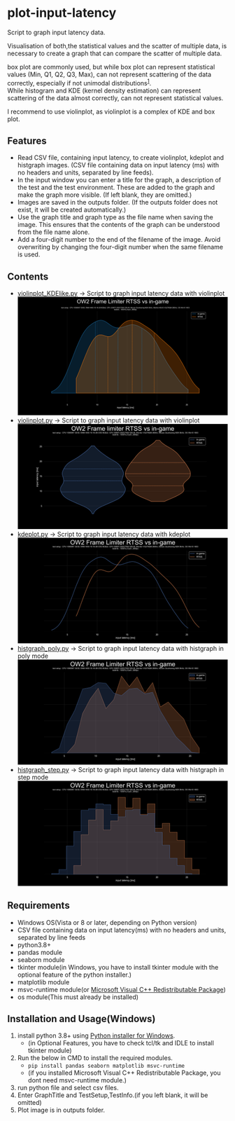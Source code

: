 # plot-input-latency
 Script to graph input latency data.    
 
 Visualisation of both,the statistical values and the scatter of multiple data, is necessary to create a graph that can compare the scatter of multiple data.  

 box plot are commonly used, but while box plot can represent statistical values (Min, Q1, Q2, Q3, Max), can not represent scattering of the data correctly, especially if not unimodal distributions<sup>[1](https://twitter.com/van__Oijen/status/1108435637277908992)</sup>.  
 While histogram and KDE (kernel density estimation) can represent scattering of the data almost correctly, can not represent statistical values.    

 I recommend to use violinplot, as violinplot is a complex of KDE and box plot.
## Features
- Read CSV file, containing input latency, to create violinplot, kdeplot and histgraph images. (CSV file containing data on input latency (ms) with no headers and units, separated by line feeds).
- In the input window you can enter a title for the graph, a description of the test and the test environment. These are added to the graph and make the graph more visible. (If left blank, they are omitted.)
- Images are saved in the outputs folder. (If the outputs folder does not exist, it will be created automatically.)
- Use the graph title and graph type as the file name when saving the image. This ensures that the contents of the graph can be understood from the file name alone.
- Add a four-digit number to the end of the filename of the image. Avoid overwriting by changing the four-digit number when the same filename is used.

## Contents
- [violinplot_KDElike.py](violinplot_KDElike.py) -> Script to graph input latency data with violinplot  
![preview_violinplot_KDElike](outputs/preview_violinplot_KDElike.png)
- [violinplot.py](violinplot.py) -> Script to graph input latency data with violinplot  
![preview_violinplot](outputs/preview_violinplot.png)
- [kdeplot.py](kdeplot.py) -> Script to graph input latency data with kdeplot  
![preview_kdeplot](outputs/preview_kdeplot.png)
- [histgraph_poly.py](histgraph_poly.py) -> Script to graph input latency data with histgraph in poly mode  
![preview_poly](outputs/preview_histgraph_poly.png)
- [histgraph_step.py](histgraph_step.py) -> Script to graph input latency data with histgraph in step mode  
![preview_step](outputs/preview_histgraph_step.png)

## Requirements
- Windows OS(Vista or 8 or later, depending on Python version)
- CSV file containing data on input latency(ms) with no headers and units, separated by line feeds
- python3.8+
- pandas module
- seaborn module
- tkinter module(in Windows, you have to install tkinter module with the optional feature of the python installer.)
- matplotlib module
- msvc-runtime module(or [Microsoft Visual C++ Redistributable Package](https://aka.ms/vs/17/release/vc_redist.x64.exe))
- os module(This must already be installed)

## Installation and Usage(Windows)
1. install python 3.8+ using [Python installer for Windows](https://www.python.org/downloads/windows/).
   - (in Optional Features, you have to check tcl/tk and IDLE to install tkinter module)
2. Run the below in CMD to install the required modules.
   - `pip install pandas seaborn matplotlib msvc-runtime`
   - (if you installed Microsoft Visual C++ Redistributable Package, you dont need msvc-runtime module.)
3. run python file and select csv files.
4. Enter GraphTitle and TestSetup,TestInfo.(if you left blank, it will be omitted)
5. Plot image is in outputs folder.
